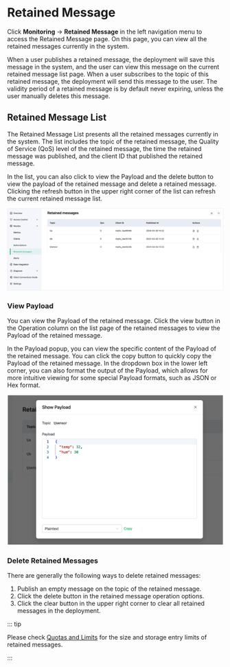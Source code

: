 # Retained Message

Click **Monitoring** -> **Retained Message** in the left navigation menu to access the Retained Message page. On this page, you can view all the retained messages currently in the system.

When a user publishes a retained message, the deployment will save this message in the system, and the user can view this message on the current retained message list page. When a user subscribes to the topic of this retained message, the deployment will send this message to the user. The validity period of a retained message is by default never expiring, unless the user manually deletes this message.

## Retained Message List

The Retained Message List presents all the retained messages currently in the system. The list includes the topic of the retained message, the Quality of Service (QoS) level of the retained message, the time the retained message was published, and the client ID that published the retained message. 

In the list, you can also click to view the Payload and the delete button to view the payload of the retained message and delete a retained message. Clicking the refresh button in the upper right corner of the list can refresh the current retained message list.

![retain](./_assets/retain_msg.png)

### View Payload

You can view the Payload of the retained message. Click the view button in the Operation column on the list page of the retained messages to view the Payload of the retained message.

In the Payload popup, you can view the specific content of the Payload of the retained message. You can click the copy button to quickly copy the Payload of the retained message. In the dropdown box in the lower left corner, you can also format the output of the Payload, which allows for more intuitive viewing for some special Payload formats, such as JSON or Hex format.

<img src="./_assets/retain_payload.png" alt="retain" style="zoom:67%;" />

### Delete Retained Messages

There are generally the following ways to delete retained messages:

1. Publish an empty message on the topic of the retained message.
2. Click the delete button in the retained message operation options.
3. Click the clear button in the upper right corner to clear all retained messages in the deployment.

::: tip 

Please check [Quotas and Limits](../create/restriction.md) for the size and storage entry limits of retained messages. 

:::